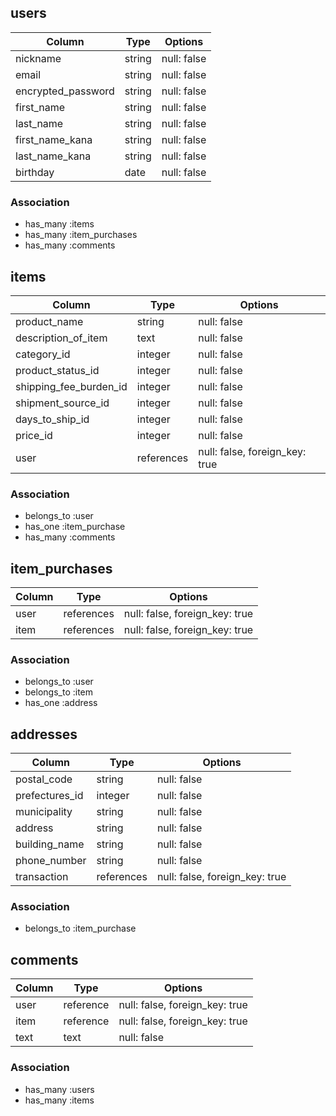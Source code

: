 
## users

|Column             |Type           |Options             |
|-------------------|---------------|--------------------|
|nickname           |string         |null: false         |
|email              |string         |null: false         |
|encrypted_password |string         |null: false         |
|first_name         |string         |null: false         |
|last_name          |string         |null: false         |
|first_name_kana    |string         |null: false         |
|last_name_kana     |string         |null: false         |
|birthday           |date           |null: false         |


### Association
- has_many :items
- has_many :item_purchases
- has_many :comments


## items

|Column                 |Type             |Options                        |
|-----------------------|-----------------|-------------------------------|
|product_name           |string           |null: false                    |
|description_of_item    |text             |null: false                    |
|category_id            |integer          |null: false                    |
|product_status_id      |integer          |null: false                    |
|shipping_fee_burden_id |integer          |null: false                    |
|shipment_source_id     |integer          |null: false                    |
|days_to_ship_id        |integer          |null: false                    |
|price_id               |integer          |null: false                    |
|user                   |references       |null: false, foreign_key: true |

### Association
- belongs_to :user
- has_one  :item_purchase
- has_many :comments


## item_purchases

|Column                 |Type              |Options                        |
|-----------------------|------------------|-------------------------------|
|user                   |references        |null: false, foreign_key: true |
|item                   |references        |null: false, foreign_key: true |


### Association
- belongs_to :user
- belongs_to :item
- has_one :address


## addresses

|Column                 |Type              |Options                        |
|-----------------------|------------------|-------------------------------|
|postal_code            |string            |null: false                    |
|prefectures_id         |integer           |null: false                    |
|municipality           |string            |null: false                    |
|address                |string            |null: false                    |
|building_name          |string            |null: false                    |
|phone_number           |string            |null: false                    |
|transaction            |references        |null: false, foreign_key: true |


### Association
- belongs_to :item_purchase


## comments

|Column                 |Type           |Options                          |
|-----------------------|---------------|---------------------------------|
|user                   |reference       |null: false, foreign_key: true |
|item                   |reference       |null: false, foreign_key: true |
|text                   |text            |null: false


### Association
- has_many :users
- has_many :items